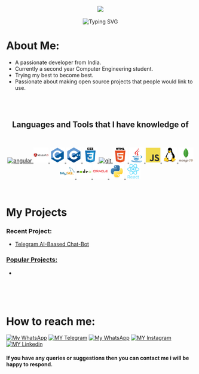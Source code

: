 <p align="center">
   <a href="https://github.com/blue0777">
    <img src="https://github.com/blue0777/Welcome/blob/main/src/wp10842750-alone-anime-pc-wallpapers(1).jpg" width="900"> </a>
    </p>


<div align="center">
    <img
        src="https://readme-typing-svg.demolab.com?font=Fira+Code&pause=1000&color=DE6E1D&width=435&lines=Hello+I+am+Cosmic+;Welcome+To+My+GitHub"
            alt="Typing SVG"
        />
    </a>
</p>
</div>



# About Me:
-  A passionate developer from India.
-  Currently a second year Computer Engineering student.
-  Trying my best to become best.
-  Passionate about making open source projects that people would link to use.


<br>
<br>



<h2 align="center">Languages and Tools that I have knowledge of</h2>
<br>
<p align="center"> <a href="https://angular.io" target="_blank" rel="noreferrer"> <img src="https://angular.io/assets/images/logos/angular/angular.svg" alt="angular" width="40" height="40"/> </a> <a href="https://angular.io" target="_blank" rel="noreferrer"> <img src="https://raw.githubusercontent.com/devicons/devicon/master/icons/angularjs/angularjs-original-wordmark.svg" alt="angularjs" width="40" height="40"/> </a> <a href="https://www.cprogramming.com/" target="_blank" rel="noreferrer"> <img src="https://raw.githubusercontent.com/devicons/devicon/master/icons/c/c-original.svg" alt="c" width="40" height="40"/> </a> <a href="https://www.w3schools.com/cpp/" target="_blank" rel="noreferrer"> <img src="https://raw.githubusercontent.com/devicons/devicon/master/icons/cplusplus/cplusplus-original.svg" alt="cplusplus" width="40" height="40"/> </a> <a href="https://www.w3schools.com/css/" target="_blank" rel="noreferrer"> <img src="https://raw.githubusercontent.com/devicons/devicon/master/icons/css3/css3-original-wordmark.svg" alt="css3" width="40" height="40"/> </a> <a href="https://git-scm.com/" target="_blank" rel="noreferrer"> <img src="https://www.vectorlogo.zone/logos/git-scm/git-scm-icon.svg" alt="git" width="40" height="40"/> </a> <a href="https://www.w3.org/html/" target="_blank" rel="noreferrer"> <img src="https://raw.githubusercontent.com/devicons/devicon/master/icons/html5/html5-original-wordmark.svg" alt="html5" width="40" height="40"/> </a> <a href="https://www.java.com" target="_blank" rel="noreferrer"> <img src="https://raw.githubusercontent.com/devicons/devicon/master/icons/java/java-original.svg" alt="java" width="40" height="40"/> </a> <a href="https://developer.mozilla.org/en-US/docs/Web/JavaScript" target="_blank" rel="noreferrer"> <img src="https://raw.githubusercontent.com/devicons/devicon/master/icons/javascript/javascript-original.svg" alt="javascript" width="40" height="40"/> </a> <a href="https://www.linux.org/" target="_blank" rel="noreferrer"> <img src="https://raw.githubusercontent.com/devicons/devicon/master/icons/linux/linux-original.svg" alt="linux" width="40" height="40"/> </a> <a href="https://www.mongodb.com/" target="_blank" rel="noreferrer"> <img src="https://raw.githubusercontent.com/devicons/devicon/master/icons/mongodb/mongodb-original-wordmark.svg" alt="mongodb" width="40" height="40"/> </a> <a href="https://www.mysql.com/" target="_blank" rel="noreferrer"> <img src="https://raw.githubusercontent.com/devicons/devicon/master/icons/mysql/mysql-original-wordmark.svg" alt="mysql" width="40" height="40"/> </a> <a href="https://nodejs.org" target="_blank" rel="noreferrer"> <img src="https://raw.githubusercontent.com/devicons/devicon/master/icons/nodejs/nodejs-original-wordmark.svg" alt="nodejs" width="40" height="40"/> </a> <a href="https://www.oracle.com/" target="_blank" rel="noreferrer"> <img src="https://raw.githubusercontent.com/devicons/devicon/master/icons/oracle/oracle-original.svg" alt="oracle" width="40" height="40"/> </a> <a href="https://www.python.org" target="_blank" rel="noreferrer"> <img src="https://raw.githubusercontent.com/devicons/devicon/master/icons/python/python-original.svg" alt="python" width="40" height="40"/> </a> <a href="https://reactjs.org/" target="_blank" rel="noreferrer"> <img src="https://raw.githubusercontent.com/devicons/devicon/master/icons/react/react-original-wordmark.svg" alt="react" width="40" height="40"/> </a> </p>
<br>


# My Projects

### Recent Project:

- [Telegram AI-Baased Chat-Bot](https://github.com/blue0777/Telegram-Chat-bot)
<p align="left">
   <a href="https://github.com/blue0777/Telegram-Chat-bot"> 
</p>

   
   
 ### Popular Projects:
-   []()

<br>
<br>
<br>

# How to reach me:
[![My WhatsApp](https://img.shields.io/badge/WhatsApp-25D366?style=for-the-badge&logo=whatsapp&logoColor=white)](https://wa.me/)
[![MY Telegram](https://img.shields.io/badge/telegram-1b77FF.svg?style=for-the-badge&logo=telegram)](https://t.me/https://t.me/Sync_0)
[![My WhatsApp](https://replit.com/talk/share/Badges/131969)](https://replit.com/@blue0777)
[![MY Instagram](https://img.shields.io/badge/instagram-FFFFFF.svg?style=for-the-badge&logo=instagram&logoColor=)](https://instagram.com/soham_07778/)
[![MY Linkedin](https://img.shields.io/badge/LinkedIn-0077B5?style=for-the-badge&logo=linkedin&logoColor=white)](https://www.linkedin.com/in/soham-sankpal-204a01265/)<br>



#### If you have any queries or suggestions then you can contact me i will be happy to respond. 
<br>

